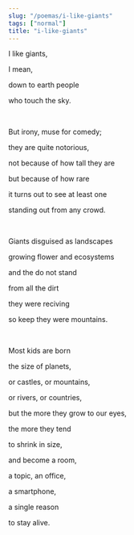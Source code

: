 ```yaml
---
slug: "/poemas/i-like-giants"
tags: ["normal"]
title: "i-like-giants"
---
```

I like giants,

I mean,

down to earth people

who touch the sky.

&nbsp;

But irony, muse for comedy;

they are quite notorious,

not because of how tall they are

but because of how rare

it turns out to see at least one

standing out from any crowd.

&nbsp;

Giants disguised as landscapes

growing flower and ecosystems

and the do not stand

from all the dirt

they were reciving

so keep they were mountains.

&nbsp;

Most kids are born

the size of planets,

or castles, or mountains,

or rivers, or countries,

but the more they grow to our eyes,

the more they tend

to shrink in size,

and become a room,

a topic, an office,

a smartphone,

a single reason

to stay alive.